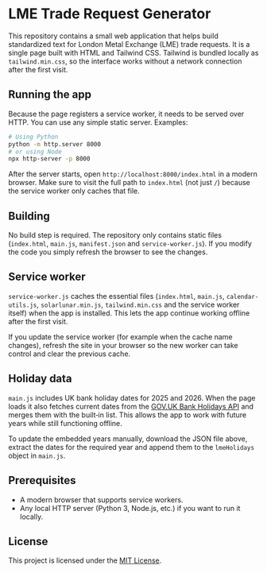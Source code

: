 # LME Trade Request Generator

This repository contains a small web application that helps build standardized text for London Metal Exchange (LME) trade requests. It is a single page built with HTML and Tailwind CSS.
Tailwind is bundled locally as `tailwind.min.css`, so the interface works without a network connection after the first visit.

## Running the app

Because the page registers a service worker, it needs to be served over HTTP. You can use any simple static server. Examples:

```bash
# Using Python
python -m http.server 8000
# or using Node
npx http-server -p 8000
```

After the server starts, open `http://localhost:8000/index.html` in a modern browser.
Make sure to visit the full path to `index.html` (not just `/`) because the service worker only caches that file.

## Building

No build step is required. The repository only contains static files (`index.html`, `main.js`, `manifest.json` and `service-worker.js`). If you modify the code you simply refresh the browser to see the changes.

## Service worker

`service-worker.js` caches the essential files (`index.html`, `main.js`, `calendar-utils.js`, `solarlunar.min.js`, `tailwind.min.css` and the service worker itself) when the app is installed. This lets the app continue working offline after the first visit.

If you update the service worker (for example when the cache name changes), refresh the site in your browser so the new worker can take control and clear the previous cache.

## Holiday data

`main.js` includes UK bank holiday dates for 2025 and 2026. When the page loads it also fetches current dates from the [GOV.UK Bank Holidays API](https://www.gov.uk/bank-holidays.json) and merges them with the built‑in list. This allows the app to work with future years while still functioning offline.

To update the embedded years manually, download the JSON file above, extract the dates for the required year and append them to the `lmeHolidays` object in `main.js`.

## Prerequisites

- A modern browser that supports service workers.
- Any local HTTP server (Python 3, Node.js, etc.) if you want to run it locally.

## License

This project is licensed under the [MIT License](LICENSE).
